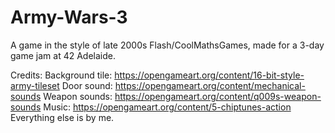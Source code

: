 # Army-Wars-3

A game in the style of late 2000s Flash/CoolMathsGames, made for a 3-day game jam at 42 Adelaide.

Credits:
Background tile: https://opengameart.org/content/16-bit-style-army-tileset
Door sound: https://opengameart.org/content/mechanical-sounds
Weapon sounds: https://opengameart.org/content/q009s-weapon-sounds
Music: https://opengameart.org/content/5-chiptunes-action
Everything else is by me.
